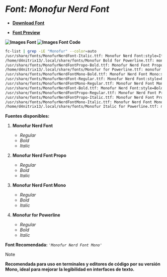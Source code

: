 <!-- Autor: Daniel Benjamin Perez Morales -->
<!-- GitHub: https://github.com/DanielPerezMoralesDev13 -->
<!-- Correo electrónico: danielperezdev@proton.me -->

# ***Font: Monofur Nerd Font***

- **[Download Font](https://github.com/ryanoasis/nerd-fonts/releases/download/v3.2.1/Monofur.zip "https://github.com/ryanoasis/nerd-fonts/releases/download/v3.2.1/Monofur.zip")**

- **[Font Preview](https://www.programmingfonts.org/#monofur "https://www.programmingfonts.org/#monofur")**

**![Images Font](../../Fonts/Monofur%20Nerd%20Font.png "Fonts/Monofur Nerd Font.png")**
**![Images Font Code](../../Font%20Images%20Code/Monofur%20Nerd%20Font%20Code.png "Font Images Code/Monofur Nerd Font Code.png")**

```bash
fc-list | grep -iE "Monofur" --color=auto
/usr/share/fonts/MonofurNerdFont-Italic.ttf: Monofur Nerd Font:style=Italic
/home/d4nitrix13/.local/share/fonts/Monofur Bold for Powerline.ttf: monofur for Powerline:style=bold
/usr/share/fonts/MonofurNerdFontPropo-Bold.ttf: Monofur Nerd Font Propo:style=Bold
/home/d4nitrix13/.local/share/fonts/Monofur for Powerline.ttf: monofur for Powerline:style=Regular
/usr/share/fonts/MonofurNerdFontMono-Bold.ttf: Monofur Nerd Font Mono:style=Bold
/usr/share/fonts/MonofurNerdFont-Regular.ttf: Monofur Nerd Font:style=Regular
/usr/share/fonts/MonofurNerdFontMono-Regular.ttf: Monofur Nerd Font Mono:style=Regular
/usr/share/fonts/MonofurNerdFont-Bold.ttf: Monofur Nerd Font:style=Bold
/usr/share/fonts/MonofurNerdFontPropo-Regular.ttf: Monofur Nerd Font Propo:style=Regular
/usr/share/fonts/MonofurNerdFontPropo-Italic.ttf: Monofur Nerd Font Propo:style=Italic
/usr/share/fonts/MonofurNerdFontMono-Italic.ttf: Monofur Nerd Font Mono:style=Italic
/home/d4nitrix13/.local/share/fonts/Monofur Italic for Powerline.ttf: monofur for Powerline:style=italic
```

**Fuentes disponibles:**

1. **Monofur Nerd Font**
   - *Regular*
   - *Bold*
   - *Italic*

2. **Monofur Nerd Font Propo**
   - *Regular*
   - *Bold*
   - *Italic*

3. **Monofur Nerd Font Mono**
   - *Regular*
   - *Bold*
   - *Italic*

4. **Monofur for Powerline**
   - *Regular*
   - *Bold*
   - *Italic*

**Font Recomendada:** *`'Monofur Nerd Font Mono'`*

> [!NOTE]
> **Recomendada para uso en terminales y editores de código por su versión Mono, ideal para mejorar la legibilidad en interfaces de texto.**
